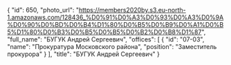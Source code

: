 {
    "id": 650,
    "photo_url": "https://members2020by.s3.eu-north-1.amazonaws.com/128436_%D0%91%D0%A3%D0%93%D0%A3%D0%9A%D0%90%D0%BD%D0%B4%D1%80%D0%B5%D0%B9%D0%A1%D0%B5%D1%80%D0%B3%D0%B5%D0%B5%D0%B2%D0%B8%D1%87",
    "full_name": "БУГУК Андрей Сергеевич",
    "offices": [
        {
            "id": "07-03",
            "name": "Прокуратура Московского района",
            "position": "Заместитель прокурора"
        }
    ],
    "title": "БУГУК Андрей Сергеевич"
}